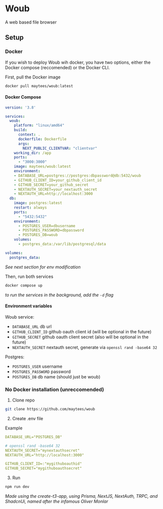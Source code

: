 # Woub

A web based file browser

## Setup

### Docker

If you wish to deploy Woub wih docker, you have two options, either the Docker compose (reccomended)
or the Docker CLI.

First, pull the Docker image

```bash
docker pull maytees/woub:latest
```

#### Docker Compose

```yml
version: '3.8'

services:
  woub:
    platform: "linux/amd64"
    build:
      context: .
      dockerfile: Dockerfile
      args:
        NEXT_PUBLIC_CLIENTVAR: "clientvar"
    working_dir: /app
    ports:
      - "3000:3000"
    image: maytees/woub:latest
    environment:
    - DATABASE_URL=postgres://postgres:dbpassword@db:5432/woub
    - GITHUB_CLIENT_ID=your_github_client_id
    - GITHUB_SECRET=your_github_secret
    - NEXTAUTH_SECRET=your_nextauth_secret
    - NEXTAUTH_URL=http://localhost:3000
  db:
    image: postgres:latest
    restart: always
    ports:
      - "5432:5432"
    environment:
      - POSTGRES_USER=dbusername
      - POSTGRES_PASSWORD=dbpassword
      - POSTGRES_DB=woub
    volumes:
      - postgres_data:/var/lib/postgresql/data

volumes:
  postgres_data:
```
*See next section for env modification*

Then, run both services

```bash
docker compose up
```
*to run the services in the background, add the `-d` flag*

#### Environment variables

Woub service:
- `DATABASE_URL` db url
- `GITHUB_CLIENT_ID` github oauth client id (will be optional in the future)
- `GITHUB_SECRET` github oauth client secret (also will be optional in the future)
- `NEXTAUTH_SECRET` nextauth secret, generate via `openssl rand -base64 32`

Postgres:
- `POSTGRES_USER` username
- `POSTGRES_PASSWORD` password
- `POSTGRES_DB` db name (should just be woub)

### No Docker installation (unreccomended)

1. Clone repo
```bash
git clone https://github.com/maytees/woub
```
2. Create .env file

Example
```yaml
DATABASE_URL="POSTGRES_DB"

# openssl rand -base64 32
NEXTAUTH_SECRET="mynextauthsecret"
NEXTAUTH_URL="http://localhost:3000"

GITHUB_CLIENT_ID=:"mygithuboauthid"
GITHUB_SECRET="mygithuboauthsecret"
```

3. Run

```bash
npm run dev
```

*Made using the create-t3-app, using Prisma, NextJS, NextAuth, TRPC, and ShadcnUi, named after*
*the infamous Oliver Monlar*